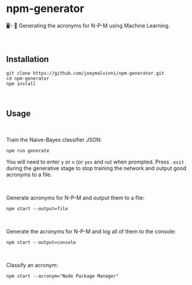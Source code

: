# **npm-generator**
🖥️✨🤖 Generating the acronyms for N-P-M using Machine Learning.
<br><br><br>

## **Installation**
```
git clone https://github.com/joeymalvinni/npm-generator.git
cd npm-generator
npm install
```
<br>

## **Usage**
<br>

Train the Naive-Bayes classifier JSON:
```
npm run generate
```
You will need to enter `y` or `n` (or `yes` and `no`) when prompted. Press `.exit` during the generative stage to stop training the network and output good acronyms to a file.

<br>

Generate acronyms for N-P-M and output them to a file:
``` 
npm start --output=file
```
<br>

Generate the acronyms for N-P-M and log all of them to the console:
```
npm start --output=console
```
<br>

Classify an acronym:
```
npm start --acronym="Node Package Manager"
```